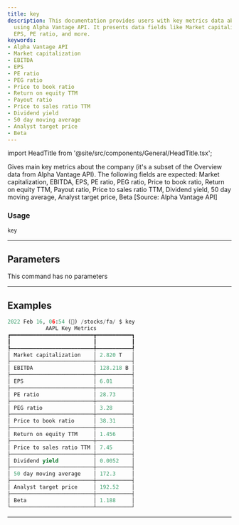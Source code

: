 ```yaml
---
title: key
description: This documentation provides users with key metrics data about a company
  using Alpha Vantage API. It presents data fields like Market capitalization, EBITDA,
  EPS, PE ratio, and more.
keywords:
- Alpha Vantage API
- Market capitalization
- EBITDA
- EPS
- PE ratio
- PEG ratio
- Price to book ratio
- Return on equity TTM
- Payout ratio
- Price to sales ratio TTM
- Dividend yield
- 50 day moving average
- Analyst target price
- Beta
---
```


import HeadTitle from '@site/src/components/General/HeadTitle.tsx';

<HeadTitle title="key - Fa - Stocks - Reference | OpenBB Terminal Docs" />

Gives main key metrics about the company (it's a subset of the Overview data from Alpha Vantage API). The following fields are expected: Market capitalization, EBITDA, EPS, PE ratio, PEG ratio, Price to book ratio, Return on equity TTM, Payout ratio, Price to sales ratio TTM, Dividend yield, 50 day moving average, Analyst target price, Beta [Source: Alpha Vantage API]

### Usage

```python
key
```

---

## Parameters

This command has no parameters



---

## Examples

```python
2022 Feb 16, 06:54 (🦋) /stocks/fa/ $ key
            AAPL Key Metrics
┏━━━━━━━━━━━━━━━━━━━━━━━━━━┳━━━━━━━━━━━┓
┃                          ┃           ┃
┡━━━━━━━━━━━━━━━━━━━━━━━━━━╇━━━━━━━━━━━┩
│ Market capitalization    │ 2.820 T   │
├──────────────────────────┼───────────┤
│ EBITDA                   │ 128.218 B │
├──────────────────────────┼───────────┤
│ EPS                      │ 6.01      │
├──────────────────────────┼───────────┤
│ PE ratio                 │ 28.73     │
├──────────────────────────┼───────────┤
│ PEG ratio                │ 3.28      │
├──────────────────────────┼───────────┤
│ Price to book ratio      │ 38.31     │
├──────────────────────────┼───────────┤
│ Return on equity TTM     │ 1.456     │
├──────────────────────────┼───────────┤
│ Price to sales ratio TTM │ 7.45      │
├──────────────────────────┼───────────┤
│ Dividend yield           │ 0.0052    │
├──────────────────────────┼───────────┤
│ 50 day moving average    │ 172.3     │
├──────────────────────────┼───────────┤
│ Analyst target price     │ 192.52    │
├──────────────────────────┼───────────┤
│ Beta                     │ 1.188     │
└──────────────────────────┴───────────┘
```
---
